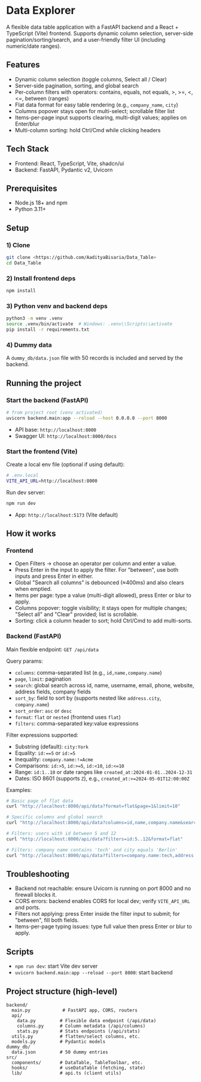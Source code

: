 # Data Explorer

A flexible data table application with a FastAPI backend and a React + TypeScript (Vite) frontend. Supports dynamic column selection, server-side pagination/sorting/search, and a user-friendly filter UI (including numeric/date ranges).

## Features
- Dynamic column selection (toggle columns, Select all / Clear)
- Server-side pagination, sorting, and global search
- Per-column filters with operators: contains, equals, not equals, >, >=, <, <=, between (ranges)
- Flat data format for easy table rendering (e.g., `company_name`, `city`)
- Columns popover stays open for multi-select; scrollable filter list
- Items-per-page input supports clearing, multi-digit values; applies on Enter/blur
- Multi-column sorting: hold Ctrl/Cmd while clicking headers

## Tech Stack
- Frontend: React, TypeScript, Vite, shadcn/ui
- Backend: FastAPI, Pydantic v2, Uvicorn

## Prerequisites
- Node.js 18+ and npm
- Python 3.11+

## Setup

### 1) Clone
```bash
git clone <https://github.com/AadityaBisaria/Data_Table>
cd Data_Table
```

### 2) Install frontend deps
```bash
npm install
```

### 3) Python venv and backend deps
```bash
python3 -m venv .venv
source .venv/bin/activate  # Windows: .venv\\Scripts\\activate
pip install -r requirements.txt
```

### 4) Dummy data
A `dummy_db/data.json` file with 50 records is included and served by the backend.

## Running the project

### Start the backend (FastAPI)
```bash
# from project root (venv activated)
uvicorn backend.main:app --reload --host 0.0.0.0 --port 8000
```
- API base: `http://localhost:8000`
- Swagger UI: `http://localhost:8000/docs`

### Start the frontend (Vite)
Create a local env file (optional if using default):
```bash
# .env.local
VITE_API_URL=http://localhost:8000
```
Run dev server:
```bash
npm run dev
```
- App: `http://localhost:5173` (Vite default)

## How it works

### Frontend
- Open Filters → choose an operator per column and enter a value.
- Press Enter in the input to apply the filter. For "between", use both inputs and press Enter in either.
- Global "Search all columns" is debounced (≈400ms) and also clears when emptied.
- Items per page: type a value (multi-digit allowed), press Enter or blur to apply.
- Columns popover: toggle visibility; it stays open for multiple changes; "Select all" and "Clear" provided; list is scrollable.
- Sorting: click a column header to sort; hold Ctrl/Cmd to add multi-sorts.

### Backend (FastAPI)
Main flexible endpoint: `GET /api/data`

Query params:
- `columns`: comma-separated list (e.g., `id,name,company.name`)
- `page`, `limit`: pagination
- `search`: global search across id, name, username, email, phone, website, address fields, company fields
- `sort_by`: field to sort by (supports nested like `address.city`, `company.name`)
- `sort_order`: `asc` or `desc`
- `format`: `flat` or `nested` (frontend uses `flat`)
- `filters`: comma-separated key:value expressions

Filter expressions supported:
- Substring (default): `city:York`
- Equality: `id:==5` or `id:=5`
- Inequality: `company.name:!=Acme`
- Comparisons: `id:>5`, `id:>=5`, `id:<10`, `id:<=10`
- Range: `id:1..10` or date ranges like `created_at:2024-01-01..2024-12-31`
- Dates: ISO 8601 (supports `Z`), e.g., `created_at:>=2024-05-01T12:00:00Z`

Examples:
```bash
# Basic page of flat data
curl "http://localhost:8000/api/data?format=flat&page=1&limit=10"

# Specific columns and global search
curl "http://localhost:8000/api/data?columns=id,name,company.name&search=john&format=flat"

# Filters: users with id between 5 and 12
curl "http://localhost:8000/api/data?filters=id:5..12&format=flat"

# Filters: company name contains 'tech' and city equals 'Berlin'
curl "http://localhost:8000/api/data?filters=company.name:tech,address.city:==Berlin&format=flat"
```

## Troubleshooting
- Backend not reachable: ensure Uvicorn is running on port 8000 and no firewall blocks it.
- CORS errors: backend enables CORS for local dev; verify `VITE_API_URL` and ports.
- Filters not applying: press Enter inside the filter input to submit; for "between", fill both fields.
- Items-per-page typing issues: type full value then press Enter or blur to apply.

## Scripts
- `npm run dev`: start Vite dev server
- `uvicorn backend.main:app --reload --port 8000`: start backend

## Project structure (high-level)
```
backend/
  main.py            # FastAPI app, CORS, routers
  api/
    data.py         # Flexible data endpoint (/api/data)
    columns.py      # Column metadata (/api/columns)
    stats.py        # Stats endpoints (/api/stats)
  utils.py          # flatten/select columns, etc.
  models.py         # Pydantic models
dummy_db/
  data.json         # 50 dummy entries
src/
  components/       # DataTable, TableToolbar, etc.
  hooks/            # useDataTable (fetching, state)
  lib/              # api.ts (client utils)
```